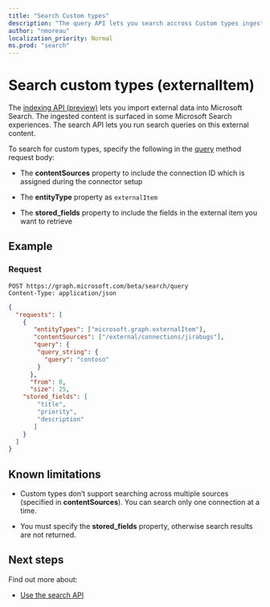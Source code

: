 ```yaml
---
title: "Search Custom types"
description: "The query API lets you search accross Custom types ingested via the indexing API."
author: "nmoreau"
localization_priority: Normal
ms.prod: "search"
---
```


# Search custom types (externalItem)

The [indexing API (preview)](search-index-overview.md) lets you import external data into Microsoft Search. The ingested content is surfaced in some Microsoft Search experiences. The search API lets you run search queries on this external content.

To search for custom types, specify the following in the [query](/graph/api/search-query?view=graph-rest-beta) method request body:

- The **contentSources** property to include the connection ID which is assigned during the connector setup

- The **entityType** property as `externalItem`

- The **stored_fields** property to include the fields in the external item you want to retrieve 

## Example

### Request  

```HTTP
POST https://graph.microsoft.com/beta/search/query
Content-Type: application/json
```

```json
{
  "requests": [
    {
       "entityTypes": ["microsoft.graph.externalItem"],
       "contentSources": ["/external/connections/jirabugs"],
       "query": {
        "query_string": {
          "query": "contoso"
        }
      },
      "from": 0,
      "size": 25,
    "stored_fields": [
        "title",
        "priority",
        "description"
       ]
    }
  ]
}
```

<!--
Response
-TODO nmoreau team Include one example of externalItem response. 
```Json
{
  
}

```
-->

## Known limitations

- Custom types don’t support searching across multiple sources (specified in **contentSources**). You can search only one connection at a time.

- You must specify the **stored_fields** property, otherwise search results are not returned.

## Next steps

Find out more about:

- [Use the search API](/graph/api/resources/search-api-overview?view=graph-rest-beta)